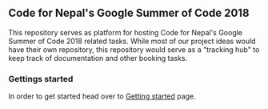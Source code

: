 ## Code for Nepal's Google Summer of Code 2018 ##

This repository serves as platform for hosting Code for Nepal's Google Summer of Code 2018 related tasks.
While most of our project ideas would have their own repository, this repository would serve as a "tracking hub" to keep track of documentation and other booking tasks.

### Gettings started ###
In order to get started head over to [Getting started](https://github.com/Code4Nepal/gsoc2018/wiki) page.
